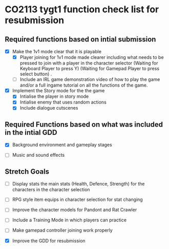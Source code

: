 # CO2113 tygt1 function check list for resubmission
## Required functions based on intial submission
- [x] Make the 1v1 mode clear that it is playable 
    - [x] Player joining for 1v1 mode made clearer including what needs to be pressed to join with a player in the character selector (Waiting for Keyboard Player to press Y) (Waiting for Gamepad Player to press select button) .
    - [ ] Include an IRL game demonstration video of how to play the game and/or a full ingame tutorial on all the functions of the game.
- [x] Implement the Story mode for the the game
    - [x] Intialise the player in story mode
    - [x] Intialise enemy that uses random actions
    - [x] Include dialogue cutscenes

## Required Functions based on what was included in the intial GDD
- [x] Background environment and gameplay stages
- [ ] Music and sound effects


## Stretch Goals
- [ ] Display stats the main stats (Health, Defence, Strength) for the characters in the character selection
- [ ] RPG style item equips in character selection for stat changing
- [ ] Improve the character models for Pandont and Rat Crawler
- [ ] Include a Training Mode in which players can practice
- [ ] Make gamepad controller joining work properly
- [x] Improve the GDD for resubmission

